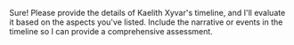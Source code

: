 Sure! Please provide the details of Kaelith Xyvar's timeline, and I'll evaluate it based on the aspects you've listed. Include the narrative or events in the timeline so I can provide a comprehensive assessment.